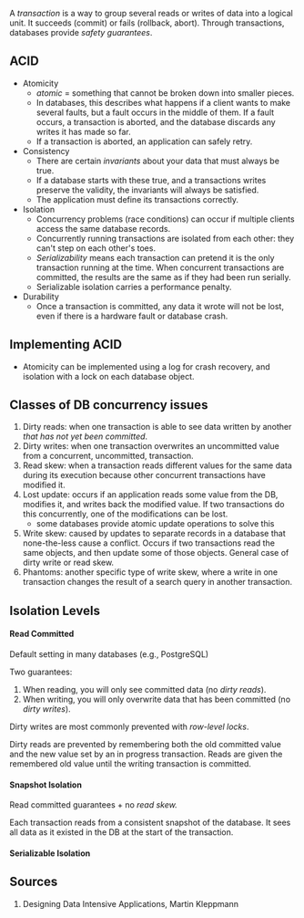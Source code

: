 A _transaction_ is a way to group several reads or writes of data into a logical unit. It succeeds (commit) or fails (rollback, abort).
Through transactions, databases provide _safety guarantees_.

## ACID

- Atomicity
	- _atomic_ = something that cannot be broken down into smaller pieces.
	- In databases, this describes what happens if a client wants to make several faults, but a fault occurs in the middle of them. If a fault occurs, a transaction is aborted, and the database discards any writes it has made so far.
	- If a transaction is aborted, an application can safely retry.
- Consistency
	- There are certain _invariants_ about your data that must always be true.
	- If a database starts with these true, and a transactions writes preserve the validity, the invariants will always be satisfied.
	- The application must define its transactions correctly.
- Isolation
	- Concurrency problems (race conditions) can occur if multiple clients access the same database records.
	- Concurrently running transactions are isolated from each other: they can't step on each other's toes.
	- _Serializability_ means each transaction can pretend it is the only transaction running at the time. When concurrent transactions are committed, the results are the same as if they had been run serially.
	- Serializable isolation carries a performance penalty.
- Durability
	- Once a transaction is committed, any data it wrote will not be lost, even if there is a hardware fault or database crash.

## Implementing ACID

- Atomicity can be implemented using a log for crash recovery, and isolation with a lock on each database object.

## Classes of DB concurrency issues


1. Dirty reads: when one transaction is able to see data written by another _that has not yet been committed_.
2. Dirty writes: when one transaction overwrites an uncommitted value from a concurrent, uncommitted, transaction.
3. Read skew: when a transaction reads different values for the same data during its execution because other concurrent transactions have modified it.
4. Lost update: occurs if an application reads some value from the DB, modifies it, and writes back the modified value. If two transactions do this concurrently, one of the modifications can be lost. 
	- some databases provide atomic update operations to solve this
5. Write skew: caused by updates to separate records in a database that none-the-less cause a conflict. Occurs if two transactions read the same objects, and then update some of those objects. General case of dirty write or read skew.
6. Phantoms: another specific type of write skew, where a write in one transaction changes the result of a search query in another transaction.

## Isolation Levels

#### Read Committed

Default setting in many databases (e.g., PostgreSQL)

Two guarantees:

1. When reading, you will only see committed data (no _dirty reads_).
2. When writing, you will only overwrite data that has been committed (no _dirty writes_).

Dirty writes are most commonly prevented with _row-level locks_.

Dirty reads are prevented by remembering both the old committed value and the new value set by an in progress transaction. Reads are given the remembered old value until the writing transaction is committed.

#### Snapshot Isolation

Read committed guarantees + no _read skew._

Each transaction reads from a consistent snapshot of the database. It sees all data as it existed in the DB at the start of the transaction.

#### Serializable Isolation

## Sources

1. Designing Data Intensive Applications, Martin Kleppmann